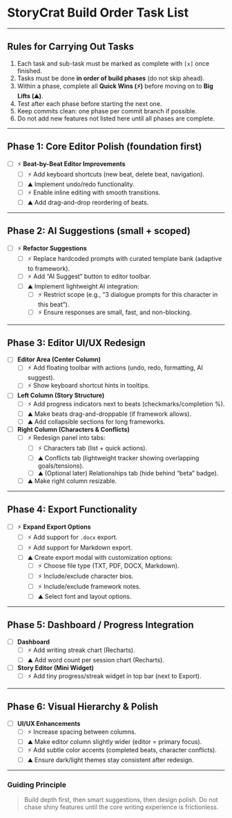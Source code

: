 # StoryCrat Build Order Task List

---

## Rules for Carrying Out Tasks
1. Each task and sub-task must be marked as complete with `[x]` once finished.  
2. Tasks must be done **in order of build phases** (do not skip ahead).  
3. Within a phase, complete all **Quick Wins (⚡)** before moving on to **Big Lifts (⛰️)**.  
4. Test after each phase before starting the next one.  
5. Keep commits clean: one phase per commit branch if possible.  
6. Do not add new features not listed here until all phases are complete.  

---

## Phase 1: Core Editor Polish (foundation first)
- [ ] ⚡ **Beat-by-Beat Editor Improvements**
  - [ ] ⚡ Add keyboard shortcuts (new beat, delete beat, navigation).
  - [ ] ⛰️ Implement undo/redo functionality.
  - [ ] ⚡ Enable inline editing with smooth transitions.
  - [ ] ⛰️ Add drag-and-drop reordering of beats.

---

## Phase 2: AI Suggestions (small + scoped)
- [ ] ⚡ **Refactor Suggestions**
  - [ ] ⚡ Replace hardcoded prompts with curated template bank (adaptive to framework).
  - [ ] ⚡ Add “AI Suggest” button to editor toolbar.
  - [ ] ⛰️ Implement lightweight AI integration:
    - [ ] ⚡ Restrict scope (e.g., “3 dialogue prompts for this character in this beat”).
    - [ ] ⚡ Ensure responses are small, fast, and non-blocking.

---

## Phase 3: Editor UI/UX Redesign
- [ ] **Editor Area (Center Column)**
  - [ ] ⚡ Add floating toolbar with actions (undo, redo, formatting, AI suggest).
  - [ ] ⚡ Show keyboard shortcut hints in tooltips.
- [ ] **Left Column (Story Structure)**
  - [ ] ⚡ Add progress indicators next to beats (checkmarks/completion %).
  - [ ] ⛰️ Make beats drag-and-droppable (if framework allows).
  - [ ] ⛰️ Add collapsible sections for long frameworks.
- [ ] **Right Column (Characters & Conflicts)**
  - [ ] ⚡ Redesign panel into tabs:
    - [ ] ⚡ Characters tab (list + quick actions).
    - [ ] ⛰️ Conflicts tab (lightweight tracker showing overlapping goals/tensions).
    - [ ] ⛰️ (Optional later) Relationships tab (hide behind “beta” badge).
  - [ ] ⛰️ Make right column resizable.

---

## Phase 4: Export Functionality
- [ ] ⚡ **Expand Export Options**
  - [ ] ⚡ Add support for `.docx` export.
  - [ ] ⚡ Add support for Markdown export.
  - [ ] ⛰️ Create export modal with customization options:
    - [ ] ⚡ Choose file type (TXT, PDF, DOCX, Markdown).
    - [ ] ⚡ Include/exclude character bios.
    - [ ] ⚡ Include/exclude framework notes.
    - [ ] ⛰️ Select font and layout options.

---

## Phase 5: Dashboard / Progress Integration
- [ ] **Dashboard**
  - [ ] ⚡ Add writing streak chart (Recharts).
  - [ ] ⛰️ Add word count per session chart (Recharts).
- [ ] **Story Editor (Mini Widget)**
  - [ ] ⚡ Add tiny progress/streak widget in top bar (next to Export).

---

## Phase 6: Visual Hierarchy & Polish
- [ ] **UI/UX Enhancements**
  - [ ] ⚡ Increase spacing between columns.
  - [ ] ⛰️ Make editor column slightly wider (editor = primary focus).
  - [ ] ⚡ Add subtle color accents (completed beats, character conflicts).
  - [ ] ⛰️ Ensure dark/light themes stay consistent after redesign.

---

### Guiding Principle
> Build depth first, then smart suggestions, then design polish. Do not chase shiny features until the core writing experience is frictionless.

